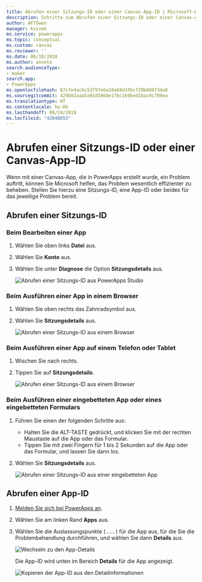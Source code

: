 ```yaml
---
title: Abrufen einer Sitzungs-ID oder einer Canvas-App-ID | Microsoft-Dokumentation
description: Schritte zum Abrufen einer Sitzungs-ID oder einer Canvas-App-ID für die Problembehandlung in PowerApps
author: AFTOwen
manager: kvivek
ms.service: powerapps
ms.topic: conceptual
ms.custom: canvas
ms.reviewer: ''
ms.date: 06/18/2018
ms.author: anneta
search.audienceType:
- maker
search.app:
- PowerApps
ms.openlocfilehash: 67cfe4ac6c53797e6a18a68d3fbcf29b088f3da8
ms.sourcegitcommit: 429b83aaa5a91d5868e1fbc169bed1bac0c709ea
ms.translationtype: HT
ms.contentlocale: hu-HU
ms.lasthandoff: 08/24/2018
ms.locfileid: "42848653"
---
```

# <a name="get-a-session-id-or-a-canvas-app-id"></a>Abrufen einer Sitzungs-ID oder einer Canvas-App-ID
Wenn mit einer Canvas-App, die in PowerApps erstellt wurde, ein Problem auftritt, können Sie Microsoft helfen, das Problem wesentlich effizienter zu beheben. Stellen Sie hierzu eine Sitzungs-ID, eine App-ID oder beides für das jeweilige Problem bereit.

## <a name="get-the-session-id"></a>Abrufen einer Sitzungs-ID

### <a name="when-editing-an-app"></a>Beim Bearbeiten einer App
1. Wählen Sie oben links **Datei** aus.

1. Wählen Sie **Konto** aus.

1. Wählen Sie unter **Diagnose** die Option **Sitzungsdetails** aus.

    ![Abrufen einer Sitzungs-ID aus PowerApps Studio](media/get-sessionid/studio.png)

### <a name="when-running-an-app-in-a-browser"></a>Beim Ausführen einer App in einem Browser
1. Wählen Sie oben rechts das Zahnradsymbol aus.

1. Wählen Sie **Sitzungsdetails** aus.

    ![Abrufen einer Sitzungs-ID aus einem Browser](media/get-sessionid/browser.png)

### <a name="when-running-an-app-on-a-phone-or-a-tablet"></a>Beim Ausführen einer App auf einem Telefon oder Tablet
1. Wischen Sie nach rechts.

1. Tippen Sie auf **Sitzungsdetails**.

    ![Abrufen einer Sitzungs-ID aus einem Browser](media/get-sessionid/mobile.png)

### <a name="when-running-an-embedded-app-or-form"></a>Beim Ausführen einer eingebetteten App oder eines eingebetteten Formulars
1. Führen Sie einen der folgenden Schritte aus:

    - Halten Sie die ALT-TASTE gedrückt, und klicken Sie mit der rechten Maustaste auf die App oder das Formular.
    - Tippen Sie mit zwei Fingern für 1 bis 2 Sekunden auf die App oder das Formular, und lassen Sie dann los.

1. Wählen Sie **Sitzungsdetails** aus.

    ![Abrufen einer Sitzungs-ID aus einer eingebetteten App](media/get-sessionid/embedded.png)

## <a name="get-an-app-id"></a>Abrufen einer App-ID
1. [Melden Sie sich bei PowerApps an](https://powerapps.microsoft.com).

1. Wählen Sie am linken Rand **Apps** aus.

1. Wählen Sie die Auslassungspunkte ( **. . .** ) für die App aus, für die Sie die Problembehandlung durchführen, und wählen Sie dann **Details** aus.

    ![Wechseln zu den App-Details](./media/get-sessionid/details.png)

    Die App-ID wird unten im Bereich **Details** für die App angezeigt.

    ![Kopieren der App-ID aus den Detailinformationen](./media/get-sessionid/app-id.png)
